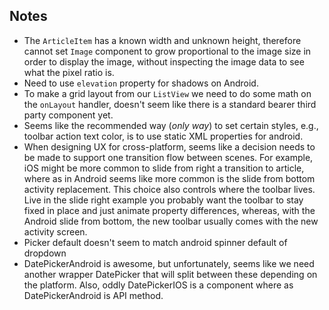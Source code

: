 ## Notes
* The ```ArticleItem``` has a known width and unknown height, therefore cannot set ```Image``` component to
grow proportional to the image size in order to display the image, without inspecting the image data to see
what the pixel ratio is.
* Need to use ```elevation``` property for shadows on Android.
* To make a grid layout from our ```ListView``` we need to do some math on the ```onLayout``` handler, doesn't seem like there is a standard bearer third party component yet.
* Seems like the recommended way (*only way*) to set certain styles, e.g., toolbar action text color, is to use static XML properties for android.
* When designing UX for cross-platform, seems like a decision needs to be made to support one transition flow between scenes. For example, iOS might be more common to slide from right a transition to article, where as in Android seems like more common is the slide from bottom activity replacement. This choice also controls where the toolbar lives. Live in the slide right example you probably want the toolbar to stay fixed in place and just animate property differences, whereas, with the Android slide from bottom, the new toolbar usually comes with the new activity screen.
* Picker default doesn't seem to match android spinner default of dropdown
* DatePickerAndroid is awesome, but unfortunately, seems like we need another wrapper DatePicker that will split between these depending on the platform. Also, oddly DatePickerIOS is a component where as DatePickerAndroid is API method.
